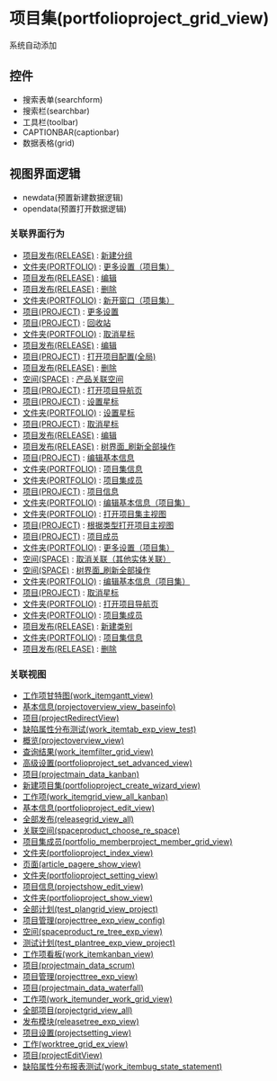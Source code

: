 # 项目集(portfolioproject_grid_view)  <!-- {docsify-ignore-all} -->

系统自动添加


<el-skeleton style="width:60%">
	<template #template>
		<div style="padding-bottom: 5px;">
			<div style="height:40px;display: flex;align-items: center;justify-content: space-between;">
				<el-tooltip content="页面标题">
					<el-skeleton-item variant="text" style="height:40px;"></el-skeleton-item>
				</el-tooltip>
				<el-tooltip content="搜索栏">
				    <el-skeleton-item variant="text" style="margin-left: 10px;height:40px;width:300px;"></el-skeleton-item>
				</el-tooltip>
				<el-skeleton style="width:250px;">
					<template #template>
						<el-tooltip content="工具栏">
							<div style="display: flex;align-items: center;justify-content:end">
								<el-skeleton-item variant="text" style="margin-left: 10px;height:40px;width:80px"></el-skeleton-item>
								<el-skeleton-item variant="text" style="margin-left: 10px;height:40px;width:80px"></el-skeleton-item>
								<el-skeleton-item variant="text" style="margin-left: 10px;height:40px;width:80px"></el-skeleton-item>
							</div>
						</el-tooltip>
					</template>
				</el-skeleton>
			</div>
		</div>
		<el-tooltip content="数据表格">
			<el-skeleton-item variant="p" style="height:300px"></el-skeleton-item>
		</el-tooltip>
	</template>
</el-skeleton>


## 控件
  * 搜索表单(searchform)
  * 搜索栏(searchbar)
  * 工具栏(toolbar)
  * CAPTIONBAR(captionbar)
  * 数据表格(grid)

## 视图界面逻辑
  * newdata(预置新建数据逻辑)
  * opendata(预置打开数据逻辑)


### 关联界面行为
  * [项目发布(RELEASE)](module/ProjMgmt/Release) : [新建分组](module/ProjMgmt/Release#界面行为)
  * [文件夹(PORTFOLIO)](module/Base/Portfolio) : [更多设置（项目集）](module/Base/Portfolio#界面行为)
  * [项目发布(RELEASE)](module/ProjMgmt/Release) : [编辑](module/ProjMgmt/Release#界面行为)
  * [项目发布(RELEASE)](module/ProjMgmt/Release) : [删除](module/ProjMgmt/Release#界面行为)
  * [文件夹(PORTFOLIO)](module/Base/Portfolio) : [新开窗口（项目集）](module/Base/Portfolio#界面行为)
  * [项目(PROJECT)](module/ProjMgmt/Project) : [更多设置](module/ProjMgmt/Project#界面行为)
  * [项目(PROJECT)](module/ProjMgmt/Project) : [回收站](module/ProjMgmt/Project#界面行为)
  * [文件夹(PORTFOLIO)](module/Base/Portfolio) : [取消星标](module/Base/Portfolio#界面行为)
  * [项目发布(RELEASE)](module/ProjMgmt/Release) : [编辑](module/ProjMgmt/Release#界面行为)
  * [项目(PROJECT)](module/ProjMgmt/Project) : [打开项目配置(全局)](module/ProjMgmt/Project#界面行为)
  * [项目发布(RELEASE)](module/ProjMgmt/Release) : [删除](module/ProjMgmt/Release#界面行为)
  * [空间(SPACE)](module/Wiki/Space) : [产品关联空间](module/Wiki/Space#界面行为)
  * [项目(PROJECT)](module/ProjMgmt/Project) : [打开项目导航页](module/ProjMgmt/Project#界面行为)
  * [项目(PROJECT)](module/ProjMgmt/Project) : [设置星标](module/ProjMgmt/Project#界面行为)
  * [文件夹(PORTFOLIO)](module/Base/Portfolio) : [设置星标](module/Base/Portfolio#界面行为)
  * [项目(PROJECT)](module/ProjMgmt/Project) : [取消星标](module/ProjMgmt/Project#界面行为)
  * [项目发布(RELEASE)](module/ProjMgmt/Release) : [编辑](module/ProjMgmt/Release#界面行为)
  * [项目发布(RELEASE)](module/ProjMgmt/Release) : [树界面_刷新全部操作](module/ProjMgmt/Release#界面行为)
  * [项目(PROJECT)](module/ProjMgmt/Project) : [编辑基本信息](module/ProjMgmt/Project#界面行为)
  * [文件夹(PORTFOLIO)](module/Base/Portfolio) : [项目集信息](module/Base/Portfolio#界面行为)
  * [文件夹(PORTFOLIO)](module/Base/Portfolio) : [项目集成员](module/Base/Portfolio#界面行为)
  * [项目(PROJECT)](module/ProjMgmt/Project) : [项目信息](module/ProjMgmt/Project#界面行为)
  * [文件夹(PORTFOLIO)](module/Base/Portfolio) : [编辑基本信息（项目集）](module/Base/Portfolio#界面行为)
  * [文件夹(PORTFOLIO)](module/Base/Portfolio) : [打开项目集主视图](module/Base/Portfolio#界面行为)
  * [项目(PROJECT)](module/ProjMgmt/Project) : [根据类型打开项目主视图](module/ProjMgmt/Project#界面行为)
  * [项目(PROJECT)](module/ProjMgmt/Project) : [项目成员](module/ProjMgmt/Project#界面行为)
  * [文件夹(PORTFOLIO)](module/Base/Portfolio) : [更多设置（项目集）](module/Base/Portfolio#界面行为)
  * [空间(SPACE)](module/Wiki/Space) : [取消关联（其他实体关联）](module/Wiki/Space#界面行为)
  * [空间(SPACE)](module/Wiki/Space) : [树界面_刷新全部操作](module/Wiki/Space#界面行为)
  * [文件夹(PORTFOLIO)](module/Base/Portfolio) : [编辑基本信息（项目集）](module/Base/Portfolio#界面行为)
  * [项目(PROJECT)](module/ProjMgmt/Project) : [取消星标](module/ProjMgmt/Project#界面行为)
  * [文件夹(PORTFOLIO)](module/Base/Portfolio) : [打开项目导航页](module/Base/Portfolio#界面行为)
  * [文件夹(PORTFOLIO)](module/Base/Portfolio) : [项目集成员](module/Base/Portfolio#界面行为)
  * [项目发布(RELEASE)](module/ProjMgmt/Release) : [新建类别](module/ProjMgmt/Release#界面行为)
  * [文件夹(PORTFOLIO)](module/Base/Portfolio) : [项目集信息](module/Base/Portfolio#界面行为)
  * [项目发布(RELEASE)](module/ProjMgmt/Release) : [删除](module/ProjMgmt/Release#界面行为)

### 关联视图
  * [工作项甘特图(work_itemgantt_view)](app/view/work_itemgantt_view)
  * [基本信息(projectoverview_view_baseinfo)](app/view/projectoverview_view_baseinfo)
  * [项目(projectRedirectView)](app/view/projectRedirectView)
  * [缺陷属性分布测试(work_itemtab_exp_view_test)](app/view/work_itemtab_exp_view_test)
  * [概览(projectoverview_view)](app/view/projectoverview_view)
  * [查询结果(work_itemfilter_grid_view)](app/view/work_itemfilter_grid_view)
  * [高级设置(portfolioproject_set_advanced_view)](app/view/portfolioproject_set_advanced_view)
  * [项目(projectmain_data_kanban)](app/view/projectmain_data_kanban)
  * [新建项目集(portfolioproject_create_wizard_view)](app/view/portfolioproject_create_wizard_view)
  * [工作项(work_itemgrid_view_all_kanban)](app/view/work_itemgrid_view_all_kanban)
  * [基本信息(portfolioproject_edit_view)](app/view/portfolioproject_edit_view)
  * [全部发布(releasegrid_view_all)](app/view/releasegrid_view_all)
  * [关联空间(spaceproduct_choose_re_space)](app/view/spaceproduct_choose_re_space)
  * [项目集成员(portfolio_memberproject_member_grid_view)](app/view/portfolio_memberproject_member_grid_view)
  * [文件夹(portfolioproject_index_view)](app/view/portfolioproject_index_view)
  * [页面(article_pagere_show_view)](app/view/article_pagere_show_view)
  * [文件夹(portfolioproject_setting_view)](app/view/portfolioproject_setting_view)
  * [项目信息(projectshow_edit_view)](app/view/projectshow_edit_view)
  * [文件夹(portfolioproject_show_view)](app/view/portfolioproject_show_view)
  * [全部计划(test_plangrid_view_project)](app/view/test_plangrid_view_project)
  * [项目管理(projecttree_exp_view_config)](app/view/projecttree_exp_view_config)
  * [空间(spaceproduct_re_tree_exp_view)](app/view/spaceproduct_re_tree_exp_view)
  * [测试计划(test_plantree_exp_view_project)](app/view/test_plantree_exp_view_project)
  * [工作项看板(work_itemkanban_view)](app/view/work_itemkanban_view)
  * [项目(projectmain_data_scrum)](app/view/projectmain_data_scrum)
  * [项目管理(projecttree_exp_view)](app/view/projecttree_exp_view)
  * [项目(projectmain_data_waterfall)](app/view/projectmain_data_waterfall)
  * [工作项(work_itemunder_work_grid_view)](app/view/work_itemunder_work_grid_view)
  * [全部项目(projectgrid_view_all)](app/view/projectgrid_view_all)
  * [发布模块(releasetree_exp_view)](app/view/releasetree_exp_view)
  * [项目设置(projectsetting_view)](app/view/projectsetting_view)
  * [工作(worktree_grid_ex_view)](app/view/worktree_grid_ex_view)
  * [项目(projectEditView)](app/view/projectEditView)
  * [缺陷属性分布报表测试(work_itembug_state_statement)](app/view/work_itembug_state_statement)

<script>
 const { createApp } = Vue
  createApp({
    data() {
      return {
        message: '!'
      }
    }
  }).use(ElementPlus).mount('#app')
</script>
